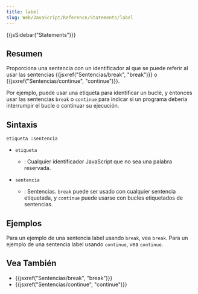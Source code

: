 ```yaml
---
title: label
slug: Web/JavaScript/Reference/Statements/label
---
```


{{jsSidebar("Statements")}}

## Resumen

Proporciona una sentencia con un identificador al que se puede referir al usar las sentencias {{jsxref("Sentencias/break", "break")}} o {{jsxref("Sentencias/continue", "continue")}}.

Por ejemplo, puede usar una etiqueta para identificar un bucle, y entonces usar las sentencias `break` o `continue` para indicar si un programa debería interrumpir el bucle o continuar su ejecución.

## Sintaxis

```
etiqueta :sentencia
```

- `etiqueta`

  - : Cualquier identificador JavaScript que no sea una palabra reservada.

- `sentencia`
  - : Sentencias. `break` puede ser usado con cualquier sentencia etiquetada, y `continue` puede usarse con bucles etiquetados de sentencias.

## Ejemplos

Para un ejemplo de una sentencia label usando `break`, vea `break`. Para un ejemplo de una sentencia label usando `continue`, vea `continue`.

## Vea También

- {{jsxref("Sentencias/break", "break")}}
- {{jsxref("Sentencias/continue", "continue")}}

